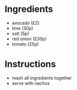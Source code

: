 # Ingredients
- avocado (£2)
- lime (30p)
- salt (5p)
- red onion (£30p)
- tomato (25p)

# Instructions
- mash all ingredients together
- serve with nachos
